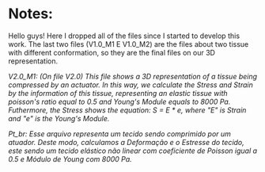 # Notes:

Hello guys! Here I dropped all of the files since I started to develop this work. The last two files (V1.0_M1 E V1.0_M2) are the files about two tissue with different conformation, so they are the final files on our 3D representation.

*V2.0_M1: (On file V2.0)*
*This file shows a 3D representation of a tissue being compressed by an actuator. In this way, we calculate the Stress and Strain by the information of this tissue, representing an elastic tissue with poisson's ratio equal to 0.5 and Young's Module equals to 8000 Pa. Futhermore, the Stress shows the equation: S = E * e, where "E" is Strain and "e" is the Young's Module.*

*Pt_br: Esse arquivo representa um tecido sendo comprimido por um atuador. Deste modo, calculamos a Deformação e o Estresse do tecido, este sendo um tecido elástico não linear com coeficiente de Poisson igual a 0.5 e Módulo de Young com 8000 Pa.*

